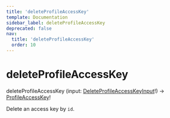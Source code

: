 ```yaml
---
title: 'deleteProfileAccessKey'
template: Documentation
sidebar_label: deleteProfileAccessKey
deprecated: false
nav:
  title: 'deleteProfileAccessKey'
  order: 10
---
```


# deleteProfileAccessKey

<div className="pb-4 font-roboto-slab text-lg"><span className="font-bold">deleteProfileAccessKey</span> <span style={{'fontWeight':400,'fontSize':'0.85em'}}>(input: <a href="/guardrails/docs/reference/graphql/input/DeleteProfileAccessKeyInput">DeleteProfileAccessKeyInput</a>!) &rarr; <a href="/guardrails/docs/reference/graphql/object/ProfileAccessKey">ProfileAccessKey</a>!</span>
</div>



Delete an access key by `id`.